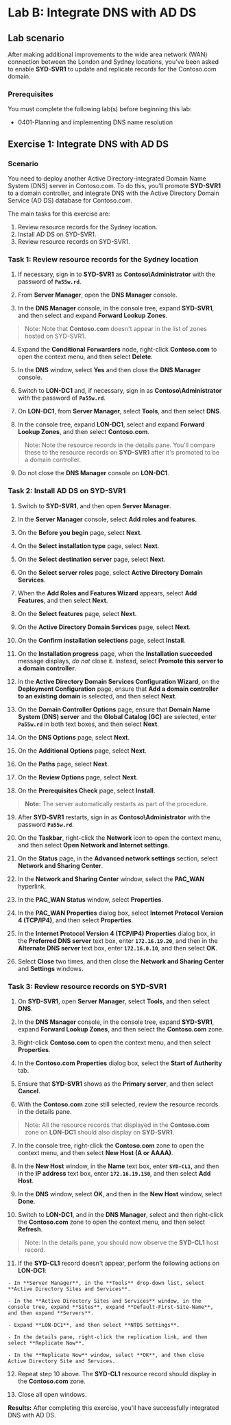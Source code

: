 # Lab B: Integrate DNS with AD DS

## Lab scenario

After making additional improvements to the wide area network (WAN) connection between the London and Sydney locations, you've been asked to enable **SYD-SVR1** to update and replicate records for the Contoso.com domain.

### Prerequisites

You must complete the following lab(s) before beginning this lab:

- 0401-Planning and implementing DNS name resolution
## Exercise 1: Integrate DNS with AD DS

### Scenario

You need to deploy another Active Directory-integrated Domain Name System (DNS) server in Contoso.com. To do this, you'll promote **SYD-SVR1** to a domain controller, and integrate DNS with the Active Directory Domain Service (AD DS) database for Contoso.com.

The main tasks for this exercise are:

1. Review resource records for the Sydney location.
2. Install AD DS on SYD-SVR1.
3. Review resource records on SYD-SVR1.

### Task 1: Review resource records for the Sydney location

1.  If necessary, sign in to **SYD-SVR1** as **Contoso\\Administrator** with the password of **`Pa55w.rd`**.

2.  From **Server Manager**, open the **DNS Manager** console.

3.  In the **DNS Manager** console, in the console tree, expand **SYD-SVR1**, and then select and expand **Forward Lookup** **Zones**.

>Note: Note that **Contoso.com** doesn't appear in the list of zones hosted on SYD-SVR1.

4.  Expand the **Conditional** **Forwarders** node, right-click **Contoso.com** to open the context menu, and then select **Delete**. 

5.  In the **DNS** window, select **Yes** and then close the **DNS Manager** console.

6.  Switch to **LON-DC1** and, if necessary, sign in as **Contoso\\Administrator** with the password of **`Pa55w.rd`**.

7.  On **LON-DC1**, from **Server Manager**, select **Tools**, and then select **DNS**.

8.  In the console tree, expand **LON-DC1**, select and expand **Forward Lookup Zones**, and then select **Contoso.com**.

>Note: Note the resource records in the details pane. You'll compare these to the resource records on **SYD-SVR1** after it's promoted to be a domain controller.

9.  Do not close the **DNS Manager** console on **LON-DC1**.

### Task 2: Install AD DS on SYD-SVR1

1.  Switch to **SYD-SVR1**, and then open **Server Manager**.

2.  In the **Server Manager** console, select **Add roles and features**.

3.  On the **Before you begin** page, select **Next**.

4.  On the **Select installation type** page, select **Next**.

5.  On the **Select destination server** page, select **Next**.

6.  On the **Select server roles** page, select **Active Directory Domain Services**.

7.  When the **Add Roles and Features Wizard** appears, select **Add Features**, and then select **Next**.

8.  On the **Select features** page, select **Next**.

9.  On the **Active Directory Domain Services** page, select **Next**.

10.  On the **Confirm installation selections** page, select **Install**.

11.  On the **Installation progress** page, when the **Installation succeeded** message displays, *do not* close it. Instead, select **Promote this server to a domain controller**.

12.  In the **Active Directory Domain Services Configuration Wizard**, on the **Deployment Configuration** page, ensure that **Add a domain controller to an existing domain** is selected, and then select **Next**.

13.  On the **Domain Controller Options** page, ensure that **Domain Name System (DNS) server** and the **Global Catalog (GC)** are selected, enter **`Pa55w.rd`** in both text boxes, and then select **Next**.

14.  On the **DNS Options** page, select **Next**.

15.  On the **Additional Options** page, select **Next**.

16.  On the **Paths** page, select **Next**.

17.  On the **Review Options** page, select **Next**.

18.  On the **Prerequisites Check** page, select **Install**.

>**Note:** The server automatically restarts as part of the procedure.

19.  After **SYD‑SVR1** restarts, sign in as **Contoso\\Administrator** with the password **`Pa55w.rd`**.

20.  On the **Taskbar**, right-click the **Network** icon to open the context menu, and then select **Open Network and Internet settings**.

21.  On the **Status** page, in the **Advanced network settings** section, select **Network and Sharing Center**.

22.  In the **Network and Sharing Center** window, select the **PAC_WAN** hyperlink.

23.  In the **PAC_WAN Status** window, select **Properties**.

24.  In the **PAC_WAN Properties** dialog box, select **Internet Protocol Version 4 (TCP/IP4)**, and then select **Properties**.

25.  In the **Internet Protocol Version 4 (TCP/IP4) Properties** dialog box, in the **Preferred DNS server** text box, enter **`172.16.19.20`**, and then in the **Alternate DNS server** text box, enter **`172.16.0.10`**, and then select **OK**.

26.  Select **Close** two times, and then close the **Network and Sharing Center** and **Settings** windows.

### Task 3: Review resource records on SYD-SVR1

1.  On **SYD-SVR1**, open **Server Manager**, select **Tools**, and then select **DNS**.

2.  In the **DNS Manager** console, in the console tree, expand **SYD-SVR1**, expand **Forward Lookup Zones**, and then select the **Contoso.com** zone.

3.  Right-click **Contoso.com** to open the context menu, and then select **Properties**.

4.  In the **Contoso.com Properties** dialog box, select the **Start of Authority** tab. 

5.  Ensure that **SYD-SVR1** shows as the **Primary server**, and then select **Cancel**.

6.  With the **Contoso.com** zone still selected, review the resource records in the details pane. 

>Note: All the resource records that displayed in the **Contoso.com** zone on **LON-DC1** should also display on **SYD-SVR1**.

7.  In the console tree, right-click the **Contoso.com** zone to open the context menu, and then select **New Host (A or AAAA)**.

8.  In the **New Host** window, in the **Name** text box, enter **`SYD-CL1`**, and then in the **IP address** text box, enter **`172.16.19.150`**, and then select **Add Host**.

9.  In the **DNS** window, select **OK**, and then in the **New Host** window, select **Done**.

10.  Switch to **LON-DC1**, and in the **DNS Manager**, select and then right-click the **Contoso.com** zone to open the context menu, and then select **Refresh**. 

>Note: In the details pane, you should now observe the **SYD-CL1** host record.

11.  If the **SYD-CL1** record doesn't appear, perform the following actions on **LON-DC1**:

    - In **Server Manager**, in the **Tools** drop-down list, select **Active Directory Sites and Services**.

    - In the **Active Directory Sites and Services** window, in the console tree, expand **Sites**, expand **Default-First-Site-Name**, and then expand **Servers**.

    - Expand **LON-DC1**, and then select **NTDS Settings**.

    - In the details pane, right-click the replication link, and then select **Replicate Now**.

    - In the **Replicate Now** window, select **OK**, and then close Active Directory Site and Services.

12.  Repeat step 10 above. The **SYD-CL1** resource record should display in the **Contoso.com** zone.

13.  Close all open windows.

**Results:** After completing this exercise, you'll have successfully integrated DNS with AD DS.
